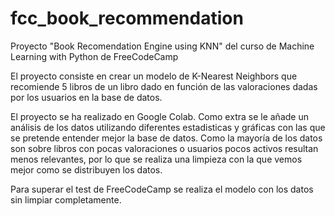 # fcc_book_recommendation
Proyecto "Book Recomendation Engine using KNN" del curso de Machine Learning with Python de FreeCodeCamp

El proyecto consiste en crear un modelo de K-Nearest Neighbors que recomiende 5 libros de un libro dado en función de las valoraciones dadas por los usuarios en la base de datos.

El proyecto se ha realizado en Google Colab. Como extra se le añade un análisis de los datos utilizando diferentes estadisticas y gráficas con las que se pretende entender mejor la base de datos. Como la mayoría de los datos son sobre libros con pocas valoraciones o usuarios pocos activos resultan menos relevantes, por lo que se realiza una limpieza con la que vemos mejor como se distribuyen los datos.

Para superar el test de FreeCodeCamp se realiza el modelo con los datos sin limpiar completamente.
